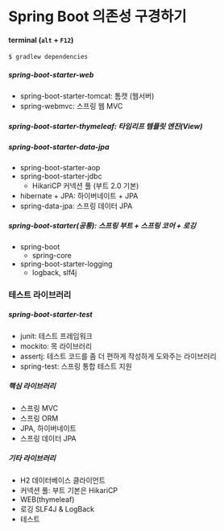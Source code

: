 # Spring Boot  의존성 구경하기

#### terminal (`alt` + `F12`)

```
$ gradlew dependencies
```



##### spring-boot-starter-web

- spring-boot-starter-tomcat: 톰캣 (웹서버)
- spring-webmvc: 스프링 웹 MVC

##### spring-boot-starter-thymeleaf: 타임리프 템플릿 엔진(View)

##### spring-boot-starter-data-jpa

- spring-boot-starter-aop
- spring-boot-starter-jdbc
  - HikariCP 커넥션 풀 (부트 2.0 기본)
- hibernate + JPA: 하이버네이트 + JPA
- spring-data-jpa: 스프링 데이터 JPA

##### spring-boot-starter(공통): 스프링 부트 + 스프링 코어 + 로깅

- spring-boot
  - spring-core
- spring-boot-starter-logging
  - logback, slf4j



### 테스트 라이브러리

##### spring-boot-starter-test

- junit: 테스트 프레임워크
- mockito: 목 라이브러리
- assertj: 테스트 코드를 좀 더 편하게 작성하게 도와주는 라이브러리
- spring-test: 스프링 통합 테스트 지원



##### 핵심 라이브러리

- 스프링 MVC
- 스프링 ORM
- JPA, 하이버네이트
- 스프링 데이터 JPA



##### 기타 라이브러리

- H2 데이터베이스 클라이언트
- 커넥션 풀: 부트 기본은 HikariCP
- WEB(thymeleaf)
- 로깅 SLF4J & LogBack
- 테스트


